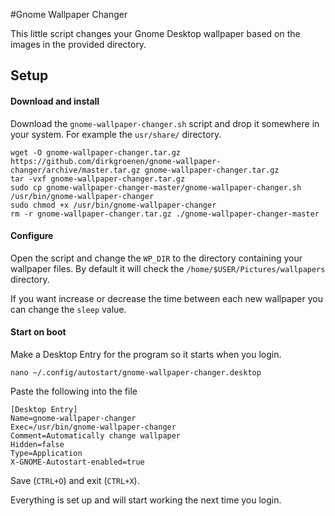 #Gnome Wallpaper Changer

This little script changes your Gnome Desktop wallpaper based on the images in the provided directory. 

## Setup
#### Download and install
Download the `gnome-wallpaper-changer.sh` script and drop it somewhere in your system. For example the `usr/share/` directory.

```
wget -O gnome-wallpaper-changer.tar.gz https://github.com/dirkgroenen/gnome-wallpaper-changer/archive/master.tar.gz gnome-wallpaper-changer.tar.gz
tar -vxf gnome-wallpaper-changer.tar.gz
sudo cp gnome-wallpaper-changer-master/gnome-wallpaper-changer.sh /usr/bin/gnome-wallpaper-changer
sudo chmod +x /usr/bin/gnome-wallpaper-changer
rm -r gnome-wallpaper-changer.tar.gz ./gnome-wallpaper-changer-master
```

#### Configure
Open the script and change the `WP_DIR` to the directory containing your wallpaper files. By default it will check the `/home/$USER/Pictures/wallpapers` directory.

If you want increase or decrease the time between each new wallpaper you can change the `sleep` value.

#### Start on boot
Make a Desktop Entry for the program so it starts when you login. 

```
nano ~/.config/autostart/gnome-wallpaper-changer.desktop
```

Paste the following into the file
```
[Desktop Entry]
Name=gnome-wallpaper-changer
Exec=/usr/bin/gnome-wallpaper-changer
Comment=Automatically change wallpaper
Hidden=false
Type=Application
X-GNOME-Autostart-enabled=true
```

Save (`CTRL+O`) and exit (`CTRL+X`).

Everything is set up and will start working the next time you login.